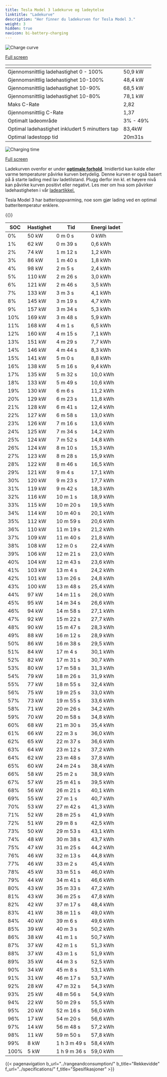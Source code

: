 ```yaml
---
title: Tesla Model 3 ladekurve og ladeytelse
linktitle: "Ladekurve"
description: "Her finner du ladekurven for Tesla Model 3."
weight: 3
hidden: true
navicon: bi-battery-charging
---
```

<!-- markdownlint-disable MD033 -->
<!-- markdownlint-disable MD010 -->
<img src="/images/models/tesla/model_3/model_3/chargingcurve.svg" alt="Charge curve" class="img-fluid">

[Full screen](/images/models/tesla/model_3/model_3/chargingcurve.svg)


<div class="table-responsive">
<table class="table table-striped border">
	<thead>
		<tr>
			<th>
			</th>
			<th>
			</th>
		</tr>
	</thead>
	<tbody>
		<tr>
			<td>
				Gjennomsnittlig ladehastighet 0 - 100%
			</td>
			<td>
				50,9 kW
			</td>
		</tr>
		<tr>
			<td>
				Gjennomsnittlig ladehastighet 10-100%
			</td>
			<td>
				48,4 kW
			</td>
		</tr>
		<tr>
			<td>
				Gjennomsnittlig ladehastighet 10-90%
			</td>
			<td>
				68,5 kW
			</td>
		</tr>
		<tr>
			<td>
				Gjennomsnittlig ladehastighet 10-80%
			</td>
			<td>
				78,1 kW
			</td>
		</tr>
		<tr>
			<td>
				Maks C-Rate
			</td>
			<td>
				2,82
			</td>
		</tr>
		<tr>
			<td>
				Gjennomsnittlig C-Rate
			</td>
			<td>
				1,37
			</td>
		</tr>
		<tr>
			<td>
				Optimalt ladeområde
			</td>
			<td>
				3% - 49%
			</td>
		</tr>
		<tr>
			<td>
				Optimal ladehastighet inkludert 5 minutters tap
			</td>
			<td>
				83,4kW
			</td>
		</tr>
		<tr>
			<td>
				Optimal ladestopp tid
			</td>
			<td>
				20m31s
			</td>
		</tr>
	</tbody>
</table>
</div>
<img src="/images/models/tesla/model_3/model_3/chargingtime.svg" alt="Charging time" class="img-fluid">

[Full screen](/images/models/tesla/model_3/model_3/chargingtime.svg)


Ladekurven ovenfor er under **[optimale forhold](../../../../../technology/battery/charging/#temperatur)**. Imidlertid kan kalde eller varme temperaturer påvirke kurven betydelig. Denne kurven er også basert på å starte lading med lav ladetilstand. Plugg derfor inn kl. et høyere nivå kan påvirke kurven positivt eller negativt. Les mer om hva som påvirker ladehastigheten i vår [ladeartikkel.](../../../../../technology/battery/charging/)


Tesla Model 3 har batterioppvarming, noe som gjør lading ved en optimal batteritemperatur enklere.


{{<evkxdisplayaddarticle />}}
<div class="table-responsive">
<table class="table table-striped border">
	<thead>
		<tr>
			<th>
				SOC
			</th>
			<th>
				Hastighet
			</th>
			<th>
				Tid
			</th>
			<th>
				Energi ladet
			</th>
		</tr>
	</thead>
	<tbody>
		<tr>
			<td>
				0%
			</td>
			<td>
				50 kW
			</td>
			<td>
				 0 m 0 s
			</td>
			<td>
				0 kWh
			</td>
		</tr>
		<tr>
			<td>
				1%
			</td>
			<td>
				62 kW
			</td>
			<td>
				 0 m 39 s
			</td>
			<td>
				0,6 kWh
			</td>
		</tr>
		<tr>
			<td>
				2%
			</td>
			<td>
				74 kW
			</td>
			<td>
				 1 m 12 s
			</td>
			<td>
				1,2 kWh
			</td>
		</tr>
		<tr>
			<td>
				3%
			</td>
			<td>
				86 kW
			</td>
			<td>
				 1 m 40 s
			</td>
			<td>
				1,8 kWh
			</td>
		</tr>
		<tr>
			<td>
				4%
			</td>
			<td>
				98 kW
			</td>
			<td>
				 2 m 5 s
			</td>
			<td>
				2,4 kWh
			</td>
		</tr>
		<tr>
			<td>
				5%
			</td>
			<td>
				110 kW
			</td>
			<td>
				 2 m 26 s
			</td>
			<td>
				3,0 kWh
			</td>
		</tr>
		<tr>
			<td>
				6%
			</td>
			<td>
				121 kW
			</td>
			<td>
				 2 m 46 s
			</td>
			<td>
				3,5 kWh
			</td>
		</tr>
		<tr>
			<td>
				7%
			</td>
			<td>
				133 kW
			</td>
			<td>
				 3 m 3 s
			</td>
			<td>
				4,1 kWh
			</td>
		</tr>
		<tr>
			<td>
				8%
			</td>
			<td>
				145 kW
			</td>
			<td>
				 3 m 19 s
			</td>
			<td>
				4,7 kWh
			</td>
		</tr>
		<tr>
			<td>
				9%
			</td>
			<td>
				157 kW
			</td>
			<td>
				 3 m 34 s
			</td>
			<td>
				5,3 kWh
			</td>
		</tr>
		<tr>
			<td>
				10%
			</td>
			<td>
				169 kW
			</td>
			<td>
				 3 m 48 s
			</td>
			<td>
				5,9 kWh
			</td>
		</tr>
		<tr>
			<td>
				11%
			</td>
			<td>
				168 kW
			</td>
			<td>
				 4 m 1 s
			</td>
			<td>
				6,5 kWh
			</td>
		</tr>
		<tr>
			<td>
				12%
			</td>
			<td>
				160 kW
			</td>
			<td>
				 4 m 15 s
			</td>
			<td>
				7,1 kWh
			</td>
		</tr>
		<tr>
			<td>
				13%
			</td>
			<td>
				151 kW
			</td>
			<td>
				 4 m 29 s
			</td>
			<td>
				7,7 kWh
			</td>
		</tr>
		<tr>
			<td>
				14%
			</td>
			<td>
				146 kW
			</td>
			<td>
				 4 m 44 s
			</td>
			<td>
				8,3 kWh
			</td>
		</tr>
		<tr>
			<td>
				15%
			</td>
			<td>
				141 kW
			</td>
			<td>
				 5 m 0 s
			</td>
			<td>
				8,8 kWh
			</td>
		</tr>
		<tr>
			<td>
				16%
			</td>
			<td>
				138 kW
			</td>
			<td>
				 5 m 16 s
			</td>
			<td>
				9,4 kWh
			</td>
		</tr>
		<tr>
			<td>
				17%
			</td>
			<td>
				135 kW
			</td>
			<td>
				 5 m 32 s
			</td>
			<td>
				10,0 kWh
			</td>
		</tr>
		<tr>
			<td>
				18%
			</td>
			<td>
				133 kW
			</td>
			<td>
				 5 m 49 s
			</td>
			<td>
				10,6 kWh
			</td>
		</tr>
		<tr>
			<td>
				19%
			</td>
			<td>
				130 kW
			</td>
			<td>
				 6 m 6 s
			</td>
			<td>
				11,2 kWh
			</td>
		</tr>
		<tr>
			<td>
				20%
			</td>
			<td>
				129 kW
			</td>
			<td>
				 6 m 23 s
			</td>
			<td>
				11,8 kWh
			</td>
		</tr>
		<tr>
			<td>
				21%
			</td>
			<td>
				128 kW
			</td>
			<td>
				 6 m 41 s
			</td>
			<td>
				12,4 kWh
			</td>
		</tr>
		<tr>
			<td>
				22%
			</td>
			<td>
				127 kW
			</td>
			<td>
				 6 m 58 s
			</td>
			<td>
				13,0 kWh
			</td>
		</tr>
		<tr>
			<td>
				23%
			</td>
			<td>
				126 kW
			</td>
			<td>
				 7 m 16 s
			</td>
			<td>
				13,6 kWh
			</td>
		</tr>
		<tr>
			<td>
				24%
			</td>
			<td>
				125 kW
			</td>
			<td>
				 7 m 34 s
			</td>
			<td>
				14,2 kWh
			</td>
		</tr>
		<tr>
			<td>
				25%
			</td>
			<td>
				124 kW
			</td>
			<td>
				 7 m 52 s
			</td>
			<td>
				14,8 kWh
			</td>
		</tr>
		<tr>
			<td>
				26%
			</td>
			<td>
				124 kW
			</td>
			<td>
				 8 m 10 s
			</td>
			<td>
				15,3 kWh
			</td>
		</tr>
		<tr>
			<td>
				27%
			</td>
			<td>
				123 kW
			</td>
			<td>
				 8 m 28 s
			</td>
			<td>
				15,9 kWh
			</td>
		</tr>
		<tr>
			<td>
				28%
			</td>
			<td>
				122 kW
			</td>
			<td>
				 8 m 46 s
			</td>
			<td>
				16,5 kWh
			</td>
		</tr>
		<tr>
			<td>
				29%
			</td>
			<td>
				121 kW
			</td>
			<td>
				 9 m 4 s
			</td>
			<td>
				17,1 kWh
			</td>
		</tr>
		<tr>
			<td>
				30%
			</td>
			<td>
				120 kW
			</td>
			<td>
				 9 m 23 s
			</td>
			<td>
				17,7 kWh
			</td>
		</tr>
		<tr>
			<td>
				31%
			</td>
			<td>
				119 kW
			</td>
			<td>
				 9 m 42 s
			</td>
			<td>
				18,3 kWh
			</td>
		</tr>
		<tr>
			<td>
				32%
			</td>
			<td>
				116 kW
			</td>
			<td>
				 10 m 1 s
			</td>
			<td>
				18,9 kWh
			</td>
		</tr>
		<tr>
			<td>
				33%
			</td>
			<td>
				115 kW
			</td>
			<td>
				 10 m 20 s
			</td>
			<td>
				19,5 kWh
			</td>
		</tr>
		<tr>
			<td>
				34%
			</td>
			<td>
				114 kW
			</td>
			<td>
				 10 m 40 s
			</td>
			<td>
				20,1 kWh
			</td>
		</tr>
		<tr>
			<td>
				35%
			</td>
			<td>
				112 kW
			</td>
			<td>
				 10 m 59 s
			</td>
			<td>
				20,6 kWh
			</td>
		</tr>
		<tr>
			<td>
				36%
			</td>
			<td>
				110 kW
			</td>
			<td>
				 11 m 19 s
			</td>
			<td>
				21,2 kWh
			</td>
		</tr>
		<tr>
			<td>
				37%
			</td>
			<td>
				109 kW
			</td>
			<td>
				 11 m 40 s
			</td>
			<td>
				21,8 kWh
			</td>
		</tr>
		<tr>
			<td>
				38%
			</td>
			<td>
				108 kW
			</td>
			<td>
				 12 m 0 s
			</td>
			<td>
				22,4 kWh
			</td>
		</tr>
		<tr>
			<td>
				39%
			</td>
			<td>
				106 kW
			</td>
			<td>
				 12 m 21 s
			</td>
			<td>
				23,0 kWh
			</td>
		</tr>
		<tr>
			<td>
				40%
			</td>
			<td>
				104 kW
			</td>
			<td>
				 12 m 43 s
			</td>
			<td>
				23,6 kWh
			</td>
		</tr>
		<tr>
			<td>
				41%
			</td>
			<td>
				103 kW
			</td>
			<td>
				 13 m 4 s
			</td>
			<td>
				24,2 kWh
			</td>
		</tr>
		<tr>
			<td>
				42%
			</td>
			<td>
				101 kW
			</td>
			<td>
				 13 m 26 s
			</td>
			<td>
				24,8 kWh
			</td>
		</tr>
		<tr>
			<td>
				43%
			</td>
			<td>
				100 kW
			</td>
			<td>
				 13 m 48 s
			</td>
			<td>
				25,4 kWh
			</td>
		</tr>
		<tr>
			<td>
				44%
			</td>
			<td>
				97 kW
			</td>
			<td>
				 14 m 11 s
			</td>
			<td>
				26,0 kWh
			</td>
		</tr>
		<tr>
			<td>
				45%
			</td>
			<td>
				95 kW
			</td>
			<td>
				 14 m 34 s
			</td>
			<td>
				26,6 kWh
			</td>
		</tr>
		<tr>
			<td>
				46%
			</td>
			<td>
				94 kW
			</td>
			<td>
				 14 m 58 s
			</td>
			<td>
				27,1 kWh
			</td>
		</tr>
		<tr>
			<td>
				47%
			</td>
			<td>
				92 kW
			</td>
			<td>
				 15 m 22 s
			</td>
			<td>
				27,7 kWh
			</td>
		</tr>
		<tr>
			<td>
				48%
			</td>
			<td>
				90 kW
			</td>
			<td>
				 15 m 47 s
			</td>
			<td>
				28,3 kWh
			</td>
		</tr>
		<tr>
			<td>
				49%
			</td>
			<td>
				88 kW
			</td>
			<td>
				 16 m 12 s
			</td>
			<td>
				28,9 kWh
			</td>
		</tr>
		<tr>
			<td>
				50%
			</td>
			<td>
				86 kW
			</td>
			<td>
				 16 m 38 s
			</td>
			<td>
				29,5 kWh
			</td>
		</tr>
		<tr>
			<td>
				51%
			</td>
			<td>
				84 kW
			</td>
			<td>
				 17 m 4 s
			</td>
			<td>
				30,1 kWh
			</td>
		</tr>
		<tr>
			<td>
				52%
			</td>
			<td>
				82 kW
			</td>
			<td>
				 17 m 31 s
			</td>
			<td>
				30,7 kWh
			</td>
		</tr>
		<tr>
			<td>
				53%
			</td>
			<td>
				80 kW
			</td>
			<td>
				 17 m 58 s
			</td>
			<td>
				31,3 kWh
			</td>
		</tr>
		<tr>
			<td>
				54%
			</td>
			<td>
				79 kW
			</td>
			<td>
				 18 m 26 s
			</td>
			<td>
				31,9 kWh
			</td>
		</tr>
		<tr>
			<td>
				55%
			</td>
			<td>
				77 kW
			</td>
			<td>
				 18 m 55 s
			</td>
			<td>
				32,4 kWh
			</td>
		</tr>
		<tr>
			<td>
				56%
			</td>
			<td>
				75 kW
			</td>
			<td>
				 19 m 25 s
			</td>
			<td>
				33,0 kWh
			</td>
		</tr>
		<tr>
			<td>
				57%
			</td>
			<td>
				73 kW
			</td>
			<td>
				 19 m 55 s
			</td>
			<td>
				33,6 kWh
			</td>
		</tr>
		<tr>
			<td>
				58%
			</td>
			<td>
				71 kW
			</td>
			<td>
				 20 m 26 s
			</td>
			<td>
				34,2 kWh
			</td>
		</tr>
		<tr>
			<td>
				59%
			</td>
			<td>
				70 kW
			</td>
			<td>
				 20 m 58 s
			</td>
			<td>
				34,8 kWh
			</td>
		</tr>
		<tr>
			<td>
				60%
			</td>
			<td>
				68 kW
			</td>
			<td>
				 21 m 30 s
			</td>
			<td>
				35,4 kWh
			</td>
		</tr>
		<tr>
			<td>
				61%
			</td>
			<td>
				66 kW
			</td>
			<td>
				 22 m 3 s
			</td>
			<td>
				36,0 kWh
			</td>
		</tr>
		<tr>
			<td>
				62%
			</td>
			<td>
				65 kW
			</td>
			<td>
				 22 m 37 s
			</td>
			<td>
				36,6 kWh
			</td>
		</tr>
		<tr>
			<td>
				63%
			</td>
			<td>
				64 kW
			</td>
			<td>
				 23 m 12 s
			</td>
			<td>
				37,2 kWh
			</td>
		</tr>
		<tr>
			<td>
				64%
			</td>
			<td>
				62 kW
			</td>
			<td>
				 23 m 48 s
			</td>
			<td>
				37,8 kWh
			</td>
		</tr>
		<tr>
			<td>
				65%
			</td>
			<td>
				60 kW
			</td>
			<td>
				 24 m 24 s
			</td>
			<td>
				38,4 kWh
			</td>
		</tr>
		<tr>
			<td>
				66%
			</td>
			<td>
				58 kW
			</td>
			<td>
				 25 m 2 s
			</td>
			<td>
				38,9 kWh
			</td>
		</tr>
		<tr>
			<td>
				67%
			</td>
			<td>
				57 kW
			</td>
			<td>
				 25 m 41 s
			</td>
			<td>
				39,5 kWh
			</td>
		</tr>
		<tr>
			<td>
				68%
			</td>
			<td>
				56 kW
			</td>
			<td>
				 26 m 21 s
			</td>
			<td>
				40,1 kWh
			</td>
		</tr>
		<tr>
			<td>
				69%
			</td>
			<td>
				55 kW
			</td>
			<td>
				 27 m 1 s
			</td>
			<td>
				40,7 kWh
			</td>
		</tr>
		<tr>
			<td>
				70%
			</td>
			<td>
				53 kW
			</td>
			<td>
				 27 m 42 s
			</td>
			<td>
				41,3 kWh
			</td>
		</tr>
		<tr>
			<td>
				71%
			</td>
			<td>
				52 kW
			</td>
			<td>
				 28 m 25 s
			</td>
			<td>
				41,9 kWh
			</td>
		</tr>
		<tr>
			<td>
				72%
			</td>
			<td>
				51 kW
			</td>
			<td>
				 29 m 8 s
			</td>
			<td>
				42,5 kWh
			</td>
		</tr>
		<tr>
			<td>
				73%
			</td>
			<td>
				50 kW
			</td>
			<td>
				 29 m 53 s
			</td>
			<td>
				43,1 kWh
			</td>
		</tr>
		<tr>
			<td>
				74%
			</td>
			<td>
				48 kW
			</td>
			<td>
				 30 m 38 s
			</td>
			<td>
				43,7 kWh
			</td>
		</tr>
		<tr>
			<td>
				75%
			</td>
			<td>
				47 kW
			</td>
			<td>
				 31 m 25 s
			</td>
			<td>
				44,2 kWh
			</td>
		</tr>
		<tr>
			<td>
				76%
			</td>
			<td>
				46 kW
			</td>
			<td>
				 32 m 13 s
			</td>
			<td>
				44,8 kWh
			</td>
		</tr>
		<tr>
			<td>
				77%
			</td>
			<td>
				46 kW
			</td>
			<td>
				 33 m 2 s
			</td>
			<td>
				45,4 kWh
			</td>
		</tr>
		<tr>
			<td>
				78%
			</td>
			<td>
				45 kW
			</td>
			<td>
				 33 m 51 s
			</td>
			<td>
				46,0 kWh
			</td>
		</tr>
		<tr>
			<td>
				79%
			</td>
			<td>
				44 kW
			</td>
			<td>
				 34 m 41 s
			</td>
			<td>
				46,6 kWh
			</td>
		</tr>
		<tr>
			<td>
				80%
			</td>
			<td>
				43 kW
			</td>
			<td>
				 35 m 33 s
			</td>
			<td>
				47,2 kWh
			</td>
		</tr>
		<tr>
			<td>
				81%
			</td>
			<td>
				43 kW
			</td>
			<td>
				 36 m 25 s
			</td>
			<td>
				47,8 kWh
			</td>
		</tr>
		<tr>
			<td>
				82%
			</td>
			<td>
				42 kW
			</td>
			<td>
				 37 m 17 s
			</td>
			<td>
				48,4 kWh
			</td>
		</tr>
		<tr>
			<td>
				83%
			</td>
			<td>
				41 kW
			</td>
			<td>
				 38 m 11 s
			</td>
			<td>
				49,0 kWh
			</td>
		</tr>
		<tr>
			<td>
				84%
			</td>
			<td>
				40 kW
			</td>
			<td>
				 39 m 6 s
			</td>
			<td>
				49,6 kWh
			</td>
		</tr>
		<tr>
			<td>
				85%
			</td>
			<td>
				39 kW
			</td>
			<td>
				 40 m 3 s
			</td>
			<td>
				50,2 kWh
			</td>
		</tr>
		<tr>
			<td>
				86%
			</td>
			<td>
				38 kW
			</td>
			<td>
				 41 m 1 s
			</td>
			<td>
				50,7 kWh
			</td>
		</tr>
		<tr>
			<td>
				87%
			</td>
			<td>
				37 kW
			</td>
			<td>
				 42 m 1 s
			</td>
			<td>
				51,3 kWh
			</td>
		</tr>
		<tr>
			<td>
				88%
			</td>
			<td>
				37 kW
			</td>
			<td>
				 43 m 1 s
			</td>
			<td>
				51,9 kWh
			</td>
		</tr>
		<tr>
			<td>
				89%
			</td>
			<td>
				35 kW
			</td>
			<td>
				 44 m 3 s
			</td>
			<td>
				52,5 kWh
			</td>
		</tr>
		<tr>
			<td>
				90%
			</td>
			<td>
				34 kW
			</td>
			<td>
				 45 m 8 s
			</td>
			<td>
				53,1 kWh
			</td>
		</tr>
		<tr>
			<td>
				91%
			</td>
			<td>
				31 kW
			</td>
			<td>
				 46 m 17 s
			</td>
			<td>
				53,7 kWh
			</td>
		</tr>
		<tr>
			<td>
				92%
			</td>
			<td>
				28 kW
			</td>
			<td>
				 47 m 32 s
			</td>
			<td>
				54,3 kWh
			</td>
		</tr>
		<tr>
			<td>
				93%
			</td>
			<td>
				25 kW
			</td>
			<td>
				 48 m 56 s
			</td>
			<td>
				54,9 kWh
			</td>
		</tr>
		<tr>
			<td>
				94%
			</td>
			<td>
				22 kW
			</td>
			<td>
				 50 m 29 s
			</td>
			<td>
				55,5 kWh
			</td>
		</tr>
		<tr>
			<td>
				95%
			</td>
			<td>
				20 kW
			</td>
			<td>
				 52 m 16 s
			</td>
			<td>
				56,0 kWh
			</td>
		</tr>
		<tr>
			<td>
				96%
			</td>
			<td>
				17 kW
			</td>
			<td>
				 54 m 20 s
			</td>
			<td>
				56,6 kWh
			</td>
		</tr>
		<tr>
			<td>
				97%
			</td>
			<td>
				14 kW
			</td>
			<td>
				 56 m 48 s
			</td>
			<td>
				57,2 kWh
			</td>
		</tr>
		<tr>
			<td>
				98%
			</td>
			<td>
				11 kW
			</td>
			<td>
				 59 m 50 s
			</td>
			<td>
				57,8 kWh
			</td>
		</tr>
		<tr>
			<td>
				99%
			</td>
			<td>
				8 kW
			</td>
			<td>
				1 h 3 m 49 s
			</td>
			<td>
				58,4 kWh
			</td>
		</tr>
		<tr>
			<td>
				100%
			</td>
			<td>
				5 kW
			</td>
			<td>
				1 h 9 m 36 s
			</td>
			<td>
				59,0 kWh
			</td>
		</tr>
	</tbody>
</table>
</div>


{{< pagenavigation b_url="../rangeandconsumption/" b_title="Rekkevidde" f_url="../specifications/" f_title="Spesifikasjoner" >}}
